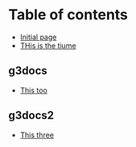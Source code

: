 # Table of contents

* [Initial page](README.md)
* [THis is the tiume](this-is-the-tiume.md)


## g3docs

* [This too](g3docs/this-too.md)

## g3docs2

* [This three](g3docs/hello.md)
